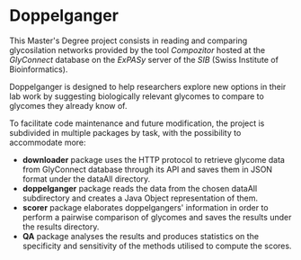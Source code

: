 # Doppelganger

This Master's Degree project consists in reading and comparing glycosilation networks provided by the tool *Compozitor* 
hosted at the *GlyConnect* database on the *ExPASy* server of the *SIB* (Swiss Institute of Bioinformatics).

Doppelganger is designed to help researchers explore new options in their lab work by suggesting biologically relevant 
glycomes to compare to glycomes they already know of.

To facilitate code maintenance and future modification, the project is subdivided in multiple packages by task, with the 
possibility to accommodate more:

- **downloader** package uses the HTTP protocol to retrieve glycome data from GlyConnect database through its API and 
saves them in JSON format under the dataAll directory.
- **doppelganger** package reads the data from the chosen dataAll subdirectory and creates a Java Object representation 
of them.
- **scorer** package elaborates doppelgangers' information in order to perform a pairwise comparison of glycomes and 
saves the results under the results directory.
- **QA** package analyses the results and produces statistics on the specificity and sensitivity of the methods utilised 
to compute the scores.


